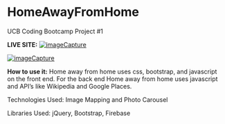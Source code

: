 # HomeAwayFromHome
UCB Coding Bootcamp Project #1 


<strong>LIVE SITE:</strong>
<a href="https://media.giphy.com/media/xUOwGjCzScv4vdRUuk/giphy.gif"><img src="https://media.giphy.com/media/xUOwGjCzScv4vdRUuk/giphy.gif" title="imageCapture"/></a>

<a href="https://media.giphy.com/media/l4pTl5jJGgclxPmwg/giphy.gif"><img src="https://media.giphy.com/media/l4pTl5jJGgclxPmwg/giphy.gif" title="imageCapture"/></a>


<strong>How to use it:</strong> Home away from home uses css, bootstrap, and javascript on the front end. For the back end Home away from home uses javascript and API’s like Wikipedia and Google Places.

Technologies Used: Image Mapping and Photo Carousel

Libraries Used: jQuery, Bootstrap, Firebase
